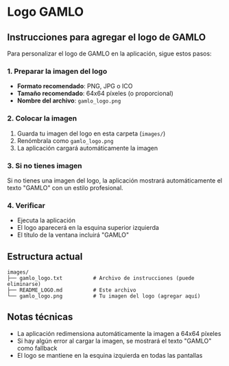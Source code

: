 # Logo GAMLO

## Instrucciones para agregar el logo de GAMLO

Para personalizar el logo de GAMLO en la aplicación, sigue estos pasos:

### 1. Preparar la imagen del logo

- **Formato recomendado**: PNG, JPG o ICO
- **Tamaño recomendado**: 64x64 píxeles (o proporcional)
- **Nombre del archivo**: `gamlo_logo.png`

### 2. Colocar la imagen

1. Guarda tu imagen del logo en esta carpeta (`images/`)
2. Renómbrala como `gamlo_logo.png`
3. La aplicación cargará automáticamente la imagen

### 3. Si no tienes imagen

Si no tienes una imagen del logo, la aplicación mostrará automáticamente el texto "GAMLO" con un estilo profesional.

### 4. Verificar

- Ejecuta la aplicación
- El logo aparecerá en la esquina superior izquierda
- El título de la ventana incluirá "GAMLO"

## Estructura actual

```
images/
├── gamlo_logo.txt          # Archivo de instrucciones (puede eliminarse)
├── README_LOGO.md          # Este archivo
└── gamlo_logo.png          # Tu imagen del logo (agregar aquí)
```

## Notas técnicas

- La aplicación redimensiona automáticamente la imagen a 64x64 píxeles
- Si hay algún error al cargar la imagen, se mostrará el texto "GAMLO" como fallback
- El logo se mantiene en la esquina izquierda en todas las pantallas
